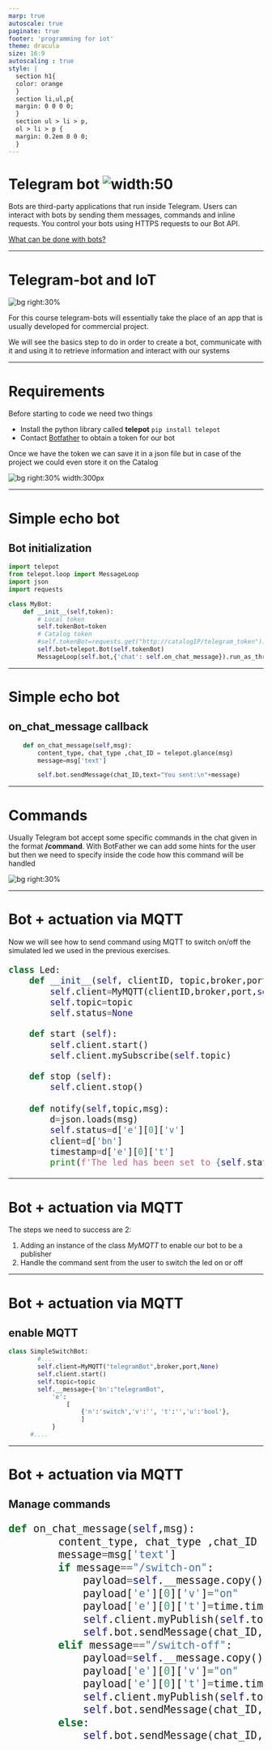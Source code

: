 ```yaml
---
marp: true
autoscale: true
paginate: true
footer: 'programming for iot'
theme: dracula
size: 16:9
autoscaling : true
style: |
  section h1{
  color: orange
  }
  section li,ul,p{
  margin: 0 0 0 0;
  }
  section ul > li > p,
  ol > li > p {
  margin: 0.2em 0 0 0;
  }
---
```


# Telegram bot ![width:50](https://web.telegram.org/img/logo_share.png)

Bots are third-party applications that run inside Telegram. Users can interact with bots by sending them messages, commands and inline requests. You control your bots using HTTPS requests to our Bot API.

[What can be done with bots?](https://core.telegram.org/bots#1-what-can-i-do-with-bots)

---

# Telegram-bot and IoT
![bg right:30%](images/examplebot.png)

For this course telegram-bots will essentially take the place of an app that is usually developed for commercial project.

We will see the basics step to do in order to create a bot, communicate with it and using it to retrieve information and interact with our systems

---

# Requirements

Before starting to code we need two things

* Install the python library called **telepot**
  ```pip install telepot```
* Contact [Botfather](https://telegram.me/BotFather) to obtain a token for our bot

Once we have the token we can save it in a json file but in case of the project we could even store it on the Catalog

![bg right:30% width:300px](https://core.telegram.org/file/811140763/1/PihKNbjT8UE/03b57814e13713da37)

---

# Simple echo bot
## Bot initialization

```python
import telepot
from telepot.loop import MessageLoop
import json
import requests

class MyBot:
    def __init__(self,token):
        # Local token
        self.tokenBot=token
        # Catalog token
        #self.tokenBot=requests.get("http://catalogIP/telegram_token").json()["telegramToken"]
        self.bot=telepot.Bot(self.tokenBot)
        MessageLoop(self.bot,{'chat': self.on_chat_message}).run_as_thread()
```

---

# Simple echo bot

## on_chat_message callback

```python
    def on_chat_message(self,msg):
        content_type, chat_type ,chat_ID = telepot.glance(msg)
        message=msg['text']

        self.bot.sendMessage(chat_ID,text="You sent:\n"+message)
```

---

# Commands

Usually Telegram bot accept some specific commands in the chat given in the format **/command**. With BotFather we can add some hints for the user but then we need to specify inside the code how this command will be handled

![bg right:30%](https://core.telegram.org/file/811140029/1/s5zv4fbWdhw/a04aefa0ee0557f16a)

---
<!--code:invert -->
# Bot + actuation via MQTT

Now we will see how to send command using MQTT to switch on/off the simulated led we used in the previous exercises.

<div style="font-size:20px">

```python
class Led:
	def __init__(self, clientID, topic,broker,port):
		self.client=MyMQTT(clientID,broker,port,self)
		self.topic=topic
		self.status=None

	def start (self):
		self.client.start()
		self.client.mySubscribe(self.topic)

	def stop (self):
		self.client.stop()
			
	def notify(self,topic,msg):
		d=json.loads(msg)
		self.status=d['e'][0]['v']
		client=d['bn']
		timestamp=d['e'][0]['t']
		print(f'The led has been set to {self.status} at time {timestamp} by the client {client}')

```
</div>

---
# Bot + actuation via MQTT

The steps we need to success are 2:

1. Adding an instance of the class *MyMQTT* to enable our bot to be a publisher
2. Handle the command sent from the user to switch the led on or off
   
---
# Bot + actuation via MQTT
## enable MQTT

``` python
class SimpleSwitchBot:
        #....
        self.client=MyMQTT("telegramBot",broker,port,None)
        self.client.start()
        self.topic=topic
        self.__message={'bn':"telegramBot",
			'e':
				[
					{'n':'switch','v':'', 't':'','u':'bool'},
					]
			}
      #....
```

---
# Bot + actuation via MQTT
## Manage commands

<div style="font-size:24px">

``` python
def on_chat_message(self,msg):
        content_type, chat_type ,chat_ID = telepot.glance(msg)
        message=msg['text']
        if message=="/switch-on":
            payload=self.__message.copy()
            payload['e'][0]['v']="on"
            payload['e'][0]['t']=time.time()
            self.client.myPublish(self.topic,payload)
            self.bot.sendMessage(chat_ID,text="Led switched on")
        elif message=="/switch-off":
            payload=self.__message.copy()
            payload['e'][0]['v']="on"
            payload['e'][0]['t']=time.time()
            self.client.myPublish(self.topic,payload)
            self.bot.sendMessage(chat_ID,text="Led switched off")
        else:
            self.bot.sendMessage(chat_ID,text="Command not supported")
```
</div>

